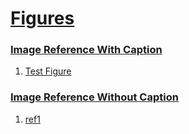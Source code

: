 # [Figures](#figures)


### [Image Reference With Caption](#image-reference-with-caption)

1.  [Test Figure][1]

### [Image Reference Without Caption](#image-reference-without-caption)

1.  [ref1][2]


[1]: ./document.md#test-figure "Test Figure"

[2]: ./document.md#ref1 "ref1"
